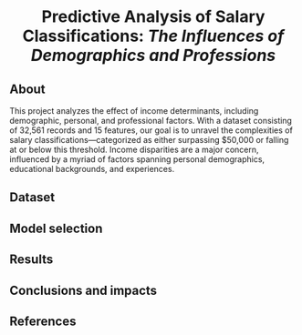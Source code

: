 <h1 align="center"> Predictive Analysis of Salary Classifications: <em> The Influences of Demographics and Professions </em> </h1>

<h2>About</h2>
This project analyzes the effect of income determinants, including demographic, personal, and professional factors. With a dataset consisting of 32,561 records and 15 features, our goal is to unravel the complexities of salary classifications—categorized as either surpassing $50,000 or falling at or below this threshold. Income disparities are a major concern, influenced by a myriad of factors spanning personal demographics, educational backgrounds, and experiences.

<h2>Dataset</h2>

<h2>Model selection</h2>

<h2>Results</h2>

<h2>Conclusions and impacts</h2>

<h2>References</h2>



